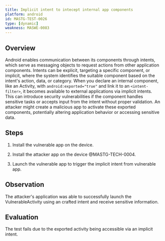 ```yaml
---
title: Implicit intent to intecept internal app components
platform: android
id: MASTG-TEST-0026
type: [dynamic]
weakness: MASWE-0083
---
```


## Overview

Android enables communication between its components through intents, which serve as messaging objects to request actions from other application components. Intents can be explicit, targeting a specific component, or implicit, where the system identifies the suitable component based on the intent's action, data, or category. When you declare an internal component, like an Activity, with `android:exported="true"` and link it to an `<intent-filter>`, it becomes available to external applications via implicit intents. This can introduce security vulnerabilities if the component handles sensitive tasks or accepts input from the intent without proper validation. An attacker might create a malicious app to activate these exported components, potentially altering application behavior or accessing sensitive data.

## Steps

1. Install the vulnerable app on the device.

2. Install the attacker app on the device @MASTG-TECH-0004.

3. Launch the vulnerable app to trigger the implicit intent from vulnerable app.

## Observation

The attacker's application was able to successfully launch the VulnerableActivity using an crafted intent and receive sensitive information.

## Evaluation

The test fails due to the exported activity being accessible via an implicit intent.
